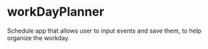 # workDayPlanner
Schedule app that allows user to input events and save them, to help organize the workday.
